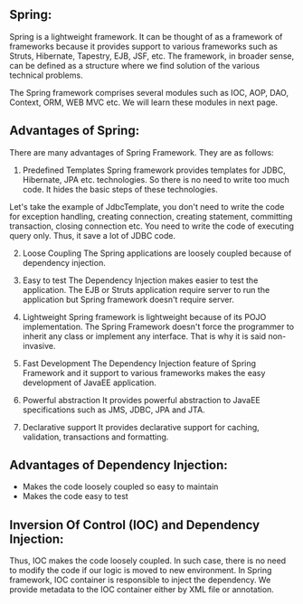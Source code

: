 
## Spring:

Spring is a lightweight framework. It can be thought of as a framework of frameworks because it provides support to various frameworks such as Struts, Hibernate, Tapestry, EJB, JSF, etc. The framework, in broader sense, can be defined as a structure where we find solution of the various technical problems.

The Spring framework comprises several modules such as IOC, AOP, DAO, Context, ORM, WEB MVC etc. We will learn these modules in next page. 

## Advantages of Spring:

There are many advantages of Spring Framework. They are as follows:

1) Predefined Templates
Spring framework provides templates for JDBC, Hibernate, JPA etc. technologies. So there is no need to write too much code. It hides the basic steps of these technologies.

Let's take the example of JdbcTemplate, you don't need to write the code for exception handling, creating connection, creating statement, committing transaction, closing connection etc. You need to write the code of executing query only. Thus, it save a lot of JDBC code.

2) Loose Coupling
The Spring applications are loosely coupled because of dependency injection.

3) Easy to test
The Dependency Injection makes easier to test the application. The EJB or Struts application require server to run the application but Spring framework doesn't require server.

4) Lightweight
Spring framework is lightweight because of its POJO implementation. The Spring Framework doesn't force the programmer to inherit any class or implement any interface. That is why it is said non-invasive.

5) Fast Development
The Dependency Injection feature of Spring Framework and it support to various frameworks makes the easy development of JavaEE application.

6) Powerful abstraction
It provides powerful abstraction to JavaEE specifications such as JMS, JDBC, JPA and JTA.

7) Declarative support
It provides declarative support for caching, validation, transactions and formatting.

## Advantages of Dependency Injection:

- Makes the code loosely coupled so easy to maintain
- Makes the code easy to test

## Inversion Of Control (IOC) and Dependency Injection:

Thus, IOC makes the code loosely coupled. In such case, there is no need to modify the code if our logic is moved to new environment.
In Spring framework, IOC container is responsible to inject the dependency. We provide metadata to the IOC container either by XML file or annotation.
